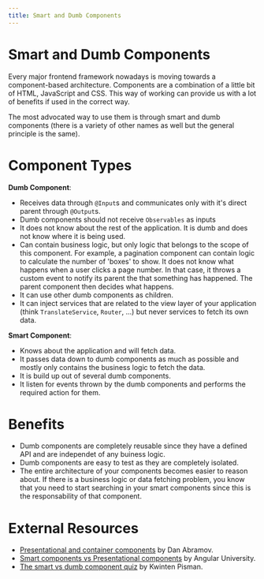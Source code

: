 ```yaml
---
title: Smart and Dumb Components
---
```

# Smart and Dumb Components

Every major frontend framework nowadays is moving towards a component-based architecture. Components are a combination of a little bit of HTML, JavaScript and CSS. This way of working can provide us with a lot of benefits if used in the correct way.

The most advocated way to use them is through smart and dumb components (there is a variety of other names as well but the general principle is the same).

# Component Types

**Dumb Component**:

* Receives data through `@Input`s and communicates only with it's direct parent through `@Output`s.
* Dumb components should not receive `Observables` as inputs
* It does not know about the rest of the application. It is dumb and does not know where it is being used.
* Can contain business logic, but only logic that belongs to the scope of this component. For example, a pagination component can contain logic to calculate the number of 'boxes' to show. It does not know what happens when a user clicks a page number. In that case, it throws a custom event to notify its parent the that something has happened. The parent component then decides what happens.
* It can use other dumb components as children.
* It can inject services that are related to the view layer of your application (think `TranslateService`, `Router`, ...) but never services to fetch its own data.

**Smart Component**:

* Knows about the application and will fetch data.
* It passes data down to dumb components as much as possible and mostly only contains the business logic to fetch the data.
* It is build up out of several dumb components.
* It listen for events thrown by the dumb components and performs the required action for them.

# Benefits

* Dumb components are completely reusable since they have a defined API and are independet of any buiness logic.
* Dumb components are easy to test as they are completely isolated.
* The entire architecture of your components becomes easier to reason about. If there is a business logic or data fetching problem, you know that you need to start searching in your smart components since this is the responsability of that component.

# External Resources

* [Presentational and container components](https://medium.com/@dan_abramov/smart-and-dumb-components-7ca2f9a7c7d0) by Dan Abramov.
* [Smart components vs Presentational components](https://blog.angular-university.io/angular-2-smart-components-vs-presentation-components-whats-the-difference-when-to-use-each-and-why/) by Angular University.
* [The smart vs dumb component quiz](https://blog.strongbrew.io/the-smart-vs-dumb-components-quiz/) by Kwinten Pisman.

